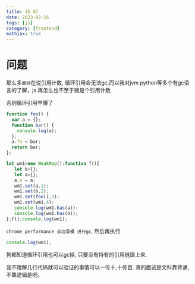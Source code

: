 ```yaml
---
title: JS GC
date: 2023-02-16
tags: [js]
category: [frontend]
mathjax: true
---
```


# 问题

那么多`面经`在说引用计数, 循环引用会无法gc,而以我对jvm python等多个有gc语言的了解，js 再怎么也不至于就是个引用计数

否则循环引用早爆了

```js
function foo() {
  var a = {};
  function bar() {
    console.log(a);
  };
  a.fn = bar;
  return bar;
};

let wm1=new WeakMap();function f(){
   let b={};
   let a={};
   a.x = a;
   wm1.set(a,1);
   wm1.set(b,2);
   wm1.set(foo(),3);
   wm1.set(wm1,4);
   console.log(wm1.has(a));
   console.log(wm1.has(b));
};f();console.log(wm1);
```

`chrome performance 点垃圾桶 进行gc`, 然后再执行

```js
console.log(wm1);
```

狗都知道循环引用也可以gc掉, 只要没有持有的引用链跟上来.

我不理解几行代码就可以验证的事情可以一传十,十传百. 真的面试是文科靠背诵, 不靠逻辑是吧。
